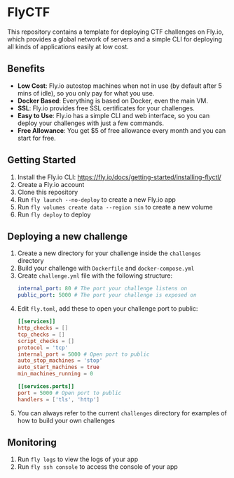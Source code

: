 # FlyCTF

This repository contains a template for deploying CTF challenges on Fly.io, which provides a global network of servers and a simple CLI for deploying all kinds of applications easily at low cost.

## Benefits

- **Low Cost**: Fly.io autostop machines when not in use (by default after 5 mins of idle), so you only pay for what you use.
- **Docker Based**: Everything is based on Docker, even the main VM.
- **SSL**: Fly.io provides free SSL certificates for your challenges.
- **Easy to Use**: Fly.io has a simple CLI and web interface, so you can deploy your challenges with just a few commands.
- **Free Allowance**: You get $5 of free allowance every month and you can start for free.

## Getting Started

1. Install the Fly.io CLI: https://fly.io/docs/getting-started/installing-flyctl/
1. Create a Fly.io account
1. Clone this repository
1. Run `fly launch --no-deploy` to create a new Fly.io app
1. Run `fly volumes create data --region sin` to create a new volume
1. Run `fly deploy` to deploy

## Deploying a new challenge
1. Create a new directory for your challenge inside the `challenges` directory
1. Build your challenge with `Dockerfile` and `docker-compose.yml`
1. Create `challenge.yml` file with the following structure:
    ```yaml
    internal_port: 80 # The port your challenge listens on
    public_port: 5000 # The port your challenge is exposed on
    ```
1. Edit `fly.toml`, add these to open your challenge port to public:
    ```toml
    [[services]]
    http_checks = []
    tcp_checks = []
    script_checks = []
    protocol = 'tcp'
    internal_port = 5000 # Open port to public
    auto_stop_machines = 'stop'
    auto_start_machines = true
    min_machines_running = 0

    [[services.ports]]
    port = 5000 # Open port to public
    handlers = ['tls', 'http']
    ```
1. You can always refer to the current `challenges` directory for examples of how to build your own challenges

## Monitoring
1. Run `fly logs` to view the logs of your app
1. Run `fly ssh console` to access the console of your app
